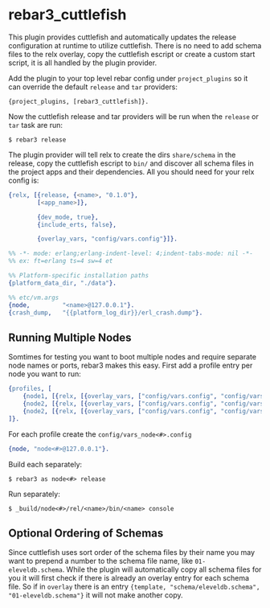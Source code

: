 rebar3_cuttlefish
=====

This plugin provides cuttlefish and automatically updates the release configuration at runtime to utilize cuttlefish. There is no need to add schema files to the relx overlay, copy the cuttlefish escript or create a custom start script, it is all handled by the plugin provider.

Add the plugin to your top level rebar config under `project_plugins` so it can override the default `release` and `tar` providers:

    {project_plugins, [rebar3_cuttlefish]}.


Now the cuttlefish release and tar providers will be run when the `release` or `tar` task are run:

    $ rebar3 release

The plugin provider will tell relx to create the dirs `share/schema` in the release, copy the cuttlefish escript to `bin/` and discover all schema files in the project apps and their dependencies. All you should need for your relx config is:

```erlang
{relx, [{release, {<name>, "0.1.0"},
        [<app_name>]},

        {dev_mode, true},
        {include_erts, false},

        {overlay_vars, "config/vars.config"}]}.
```

```erlang
%% -*- mode: erlang;erlang-indent-level: 4;indent-tabs-mode: nil -*-
%% ex: ft=erlang ts=4 sw=4 et

%% Platform-specific installation paths
{platform_data_dir, "./data"}.

%% etc/vm.args
{node,         "<name>@127.0.0.1"}.
{crash_dump,   "{{platform_log_dir}}/erl_crash.dump"}.
```

## Running Multiple Nodes

Somtimes for testing you want to boot multiple nodes and require separate node names or ports, rebar3 makes this easy. First add a profile entry per node you want to run:

```erlang
{profiles, [
    {node1, [{relx, [{overlay_vars, ["config/vars.config", "config/vars_node1.config"]}]}]}
    {node2, [{relx, [{overlay_vars, ["config/vars.config", "config/vars_node2.config"]}]}]}
    {node2, [{relx, [{overlay_vars, ["config/vars.config", "config/vars_node2.config"]}]}]}
]}.
```

For each profile create the `config/vars_node<#>.config`

```erlang
{node, "node<#>@127.0.0.1"}.
```

Build each separately:

```shell
$ rebar3 as node<#> release
```

Run separately:

```shell
$ _build/node<#>/rel/<name>/bin/<name> console
```

## Optional Ordering of Schemas

Since cuttlefish uses sort order of the schema files by their name you may want to prepend a number to the schema file name, like `01-eleveldb.schema`. While the plugin will automatically copy all schema files for you it will first check if there is already an overlay entry for each schema file. So if in `overlay` there is an entry `{template, "schema/eleveldb.schema", "01-eleveldb.schema"}` it will not make another copy.
